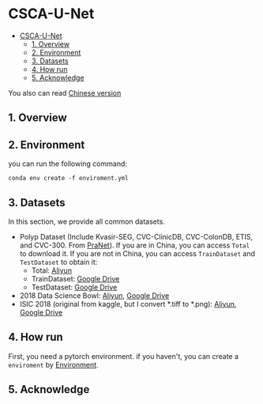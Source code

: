 # CSCA-U-Net

* [CSCA-U-Net](#csca-u-net)
   * [1. Overview](#1-overview)
   * [2. Environment](#2-environment)
   * [3. Datasets](#3-datasets)
   * [4. How run](#4-how-run)
   * [5. Acknowledge](#5-acknowledge)

You also can read [Chinese version](docs/README-CN.md)
## 1. Overview



## 2. Environment

you can run the following command:
```shell
conda env create -f enviroment.yml
```

## 3. Datasets

In this section, we provide all common datasets. 

- Polyp Dataset (Include Kvasir-SEG, CVC-ClinicDB, CVC-ColonDB, ETIS, and CVC-300. From [PraNet](https://github.com/DengPingFan/PraNet)). If you are in China, you can access `Total` to download it. If you are not in China, you can access `TrainDataset` and `TestDataset` to obtain it:
  - Total: [Aliyun](http://little-shu.com:5244/Aliyun/Datasets/Polyp%205%20Datasets.zip)
  - TrainDataset: [Google Drive](https://drive.google.com/file/d/1lODorfB33jbd-im-qrtUgWnZXxB94F55/view?usp=sharing) 
  - TestDataset: [Google Drive](https://drive.google.com/file/d/1lODorfB33jbd-im-qrtUgWnZXxB94F55/view?usp=sharing)
- 2018 Data Science Bowl: [Aliyun](http://little-shu.com:5244/Aliyun/Datasets/bowl.zip), [Google Drive](https://drive.google.com/file/d/1IWoWItLWvj1r2SbJWfBQTyPI0AngEwbb/view?usp=share_link)
- ISIC 2018 (original from kaggle, but I convert *.tiff to *.png): [Aliyun](http://little-shu.com:5244/Aliyun/Datasets/ISCI2018.zip), [Google Drive](https://drive.google.com/file/d/1qSNXHtV526yLLVyayOsA3bSA9LSSPBrQ/view?usp=share_link) 

## 4. How run

First, you need a pytorch environment. if you haven't, you can create a `enviroment` by [Environment](#2-Environment). 

## 5. Acknowledge

